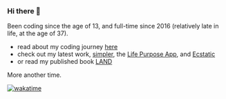 ### Hi there 👋

Been coding since the age of 13, and full-time since 2016 (relatively late in life, at the age of 37).

- read about my coding journey [here](https://medium.com/enspiral-tales/full-stack-software-developer-bootcamp-at-enspiral-dev-academy-6e9fbdac1974)
- check out my latest work, [simpler](https://simplerlist.com), the [Life Purpose App](https://LifePurposeApp.com), and [Ecstatic](https://ecstatic.com)
- or read my published book [LAND](https://unitism.com/land)

More another time.

[![wakatime](https://wakatime.com/badge/user/e4d249b5-d402-4597-b0dd-e7b53ab652a5.svg)](https://wakatime.com/@e4d249b5-d402-4597-b0dd-e7b53ab652a5)
